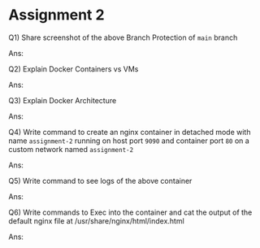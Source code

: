 # Assignment 2

Q1) Share screenshot of the above Branch Protection of `main` branch

Ans:

Q2) Explain Docker Containers vs VMs

Ans:

Q3) Explain Docker Architecture

Ans:

Q4) Write command to create an nginx container in detached mode with name `assignment-2` running on host port `9090` and container port `80` on a custom network named `assignment-2`

Ans:

Q5) Write command to see logs of the above container

Ans:

Q6) Write commands to Exec into the container and cat the output of the default nginx file at /usr/share/nginx/html/index.html

Ans: